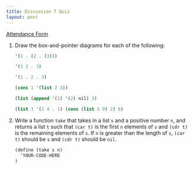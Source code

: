 ```yaml
---
title: Discussion 7 Quiz
layout: post
---
```


[Attendance Form](http://goo.gl/forms/11G42Sdnzm)
<!-- [Solutions](/cs61a/quiz/solutions/quiz06.html) -->

1. Draw the box-and-pointer diagrams for each of the following:

    ```scheme
    '(1 . (2 . (3)))

    '(1 2 . 3)

    '(1 . 2 . 3)

    (cons 1 '(list 2 3))

    (list (append '(1) '(2) nil) 3)

    (list 3 '(1 4 . 1) (cons (list 5 9) 2) 6)
    ```

2. Write a function `take` that takes in a list `s` and a positive number `n`, and returns a list `t` such that `(car t)` is the first `n` elements of `s` and `(cdr t)` is the remaining elements of `s`. If `n` is greater than the length of `s`, `(car t)` should be `s` and `(cdr t)` should be `nil`.

    ```scheme
    (define (take s n)
      'YOUR-CODE-HERE
    )
    ```
